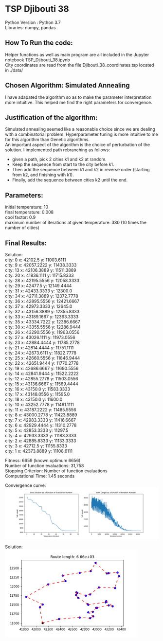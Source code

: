 # TSP Djibouti 38

Python Version : Python 3.7  
Libraries: numpy, pandas

## How To Run the code:
Helper functions as well as main program are all included in the Jupyter notebook TSP_Djibouti_38.ipynb  
City coordinates are read from the file Djibouti_38_coordinates.tsp located in ./data/

## Chosen Algorithm: Simulated Annealing
I have adapated the algorithm so as to make the parameter interpretation more intuitive. This helped me find the right parameters for convergence.

## Justification of the algorithm:  
Simulated annealing seemed like a reasonable choice since we are dealing with a combinatorial problem. Hyperparameter tuning is more intuitive to me for this algorithm than Genetic algorithms.  
An important aspect of the algorithm is the choice of perturbation of the solution. I implemented path rebranching as follows:
* given a path, pick 2 cities k1 and k2 at random.
* Keep the sequence from start to the city before k1.
* Then add the sequence between k1 and k2 in reverse order (starting from k2, and finishing with k1).
* Finally, add the sequence between cities k2 until the end.

## Parameters:

initial temperature: 10  
final temperature: 0.008  
cool factor: 0.9  
maximum number of iterations at given temperature: 380 (10 times the number of cities)

## Final Results:

Solution:  
city: 0 	 x: 42102.5 	 y: 11003.6111  
city: 9 	 x: 42057.2222 	 y: 11438.3333  
city: 13 	 x: 42106.3889 	 y: 11511.3889  
city: 20 	 x: 41836.1111 	 y: 11715.8333  
city: 28 	 x: 42195.5556 	 y: 12058.3333  
city: 29 	 x: 42477.5 	 y: 12149.4444  
city: 31 	 x: 42433.3333 	 y: 12300.0  
city: 34 	 x: 42711.3889 	 y: 12372.7778  
city: 36 	 x: 42895.5556 	 y: 12421.6667  
city: 37 	 x: 42973.3333 	 y: 12645.0  
city: 32 	 x: 43156.3889 	 y: 12355.8333  
city: 33 	 x: 43189.1667 	 y: 12363.3333  
city: 35 	 x: 43334.7222 	 y: 12386.6667  
city: 30 	 x: 43355.5556 	 y: 12286.9444  
city: 26 	 x: 43290.5556 	 y: 11963.0556  
city: 27 	 x: 43026.1111 	 y: 11973.0556  
city: 23 	 x: 42884.4444 	 y: 11785.2778  
city: 21 	 x: 42814.4444 	 y: 11751.1111  
city: 24 	 x: 42673.6111 	 y: 11822.7778  
city: 25 	 x: 42660.5556 	 y: 11846.9444  
city: 22 	 x: 42651.9444 	 y: 11770.2778  
city: 19 	 x: 42686.6667 	 y: 11690.5556  
city: 14 	 x: 42841.9444 	 y: 11522.2222  
city: 12 	 x: 42855.2778 	 y: 11503.0556  
city: 15 	 x: 43136.6667 	 y: 11569.4444  
city: 16 	 x: 43150.0 	 y: 11583.3333  
city: 17 	 x: 43148.0556 	 y: 11595.0  
city: 18 	 x: 43150.0 	 y: 11600.0  
city: 10 	 x: 43252.7778 	 y: 11461.1111  
city: 11 	 x: 43187.2222 	 y: 11485.5556  
city: 8 	 x: 43000.2778 	 y: 11423.8889  
city: 7 	 x: 42983.3333 	 y: 11416.6667  
city: 6 	 x: 42929.4444 	 y: 11310.2778  
city: 5 	 x: 42853.3333 	 y: 11297.5  
city: 4 	 x: 42933.3333 	 y: 11183.3333  
city: 2 	 x: 42885.8333 	 y: 11133.3333  
city: 3 	 x: 42712.5 	 y: 11155.8333  
city: 1 	 x: 42373.8889 	 y: 11108.6111  

Fitness: 6659 (known optimum 6656)  
Number of function evaluations: 31,758  
Stopping Criterion: Number of function evaluations  
Computational Time: 1.45 seconds  

Convergence curve:
![](convergenceCurves.png)

Solution:  
![](path.png)
